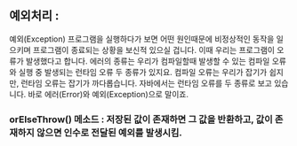 ## 예외처리 : 
예외(Exception)
프로그램을 실행하다가 보면 어떤 원인때문에 비정상적인 동작을 일으키며 프로그램이 종료되는 상황을 보신적 있으실 겁니다. 이때 우리는 프로그램이 오류가 발생했다고 합니다. 에러의 종류는 우리가 컴파일할때 발생할 수 있는 컴파일 오류와 실행 중 발생되는 런타임 오류 두 종류가 있지요. 컴파일 오류는 우리가 잡기가 쉽지만, 런타임 오류는 잡기가 까다롭습니다. 자바에서는 런타임 오류를 두 종류로 보고 있습니다. 바로 에러(Error)와 예외(Exception)으로 말이죠. 

### orElseThrow() 메소드 : 저장된 값이 존재하면 그 값을 반환하고, 값이 존재하지 않으면 인수로 전달된 예외를 발생시킴.
